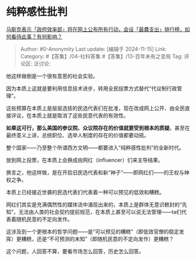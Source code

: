 # 纯粹感性批判
[马斯克表示「政府效率部」将在网上公布所有行动，会设「最蠢支出」排行榜，如何看待此事？有何影响？](https://www.zhihu.com/question/4051465844/answer/31892094861)

> Author: #0-Anonymity
> Last update: [编辑于 2024-11-15]
> Link:
> Category: #【答集】/04-社科答集 #【答集】/13-百年未有之变局
> Tag:
> 评论区:
> 泛讨论:

他这样做倒是一个很有意思的社会实验。

因为本质上这就是要利用信息技术进步，转用全民投票方式替代“代议制行政管理”。

这些预算在本质上是层层选拔的民选代表们在批准，现在改成网上公开、由全民直接评议，在本质上就是取消了这些民意代表的有效性。

**如果这可行，那么美国的参议院、众议院存在的价值就要受到根本的质疑**。甚至在最终意义上讲，总统职位、选举人制度的存在的价值都要动摇。

整个国家——乃至整个所谓西方文明——都要进入“纯粹感性批判”的全新时代。

放到网上投票，在本质上会换成由网红（influencer）们来主导结果。

换言之，他这样做，是在开启旧民选代表和新“神子”——即网红们——的王权与神权之争。

本质上已经接近世袭的民选代表们代表着一种可以预见的低效和糟糕。

网红们其实是充满偶然性的媒体流中涌现出来的，本质上是群体无意识敕封的“先知”，无法由人类的社会契约提前规范，在本质上甚至可以说无法管理——ta们代表着随机民意的不定向发作。

这涉及到一个更根本的哲学问题——是“可以预见的糟糕”（即低效官僚的稳定发挥）更糟糕，还是“不可预测的未知”（即随机民意的不定向发作）更糟糕？

这个问题，人回答不算，要看市场怎么回答，历史怎么回答。
